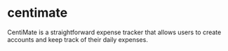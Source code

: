 # centimate
CentiMate is a straightforward expense tracker that allows users to create accounts and keep track of their daily expenses.
